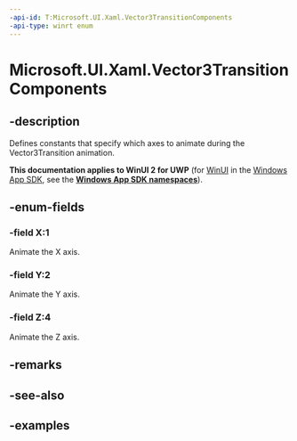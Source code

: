 ```yaml
---
-api-id: T:Microsoft.UI.Xaml.Vector3TransitionComponents
-api-type: winrt enum
---
```


<!-- Enumeration syntax.
public enum Vector3TransitionComponents : uint 
-->

# Microsoft.UI.Xaml.Vector3TransitionComponents

## -description
Defines constants that specify which axes to animate during the Vector3Transition animation. 

**This documentation applies to WinUI 2 for UWP** (for [WinUI](/windows/apps/winui/winui3/) in the [Windows App SDK](/windows/apps/windows-app-sdk/), see the **[Windows App SDK namespaces](/windows/windows-app-sdk/api/winrt/)**).

## -enum-fields
### -field X:1
Animate the X axis.

### -field Y:2
Animate the Y axis.

### -field Z:4
Animate the Z axis.

## -remarks

## -see-also

## -examples
